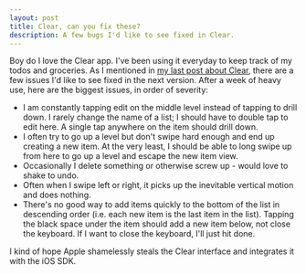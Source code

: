 ```yaml
---
layout: post
title: Clear, can you fix these?
description: A few bugs I'd like to see fixed in Clear.
---
```

Boy do I love the Clear app. I've been using it everyday to keep track of my todos and groceries. As I mentioned in <a href='/clear-checklist-app-just-raised-the-bar-for-mobile-design/'>my last post about Clear</a>, there are a few issues I'd like to see fixed in the next version. After a week of heavy use, here are the biggest issues, in order of severity:

* I am constantly tapping edit on the middle level instead of tapping to drill down. I rarely change the name of a list; I should have to double tap to edit here. A single tap anywhere on the item should drill down.
* I often try to go up a level but don't swipe hard enough and end up creating a new item. At the very least, I should be able to long swipe up from here to go up a level and escape the new item view.
* Occasionally I delete something or otherwise screw up - would love to shake to undo.
* Often when I swipe left or right, it picks up the inevitable vertical motion and does nothing.
* There's no good way to add items quickly to the bottom of the list in descending order (i.e. each new item is the last item in the list). Tapping the black space under the item should add a new item below, not close the keyboard. If I want to close the keyboard, I'll just hit done.

I kind of hope Apple shamelessly steals the Clear interface and integrates it with the iOS SDK.
